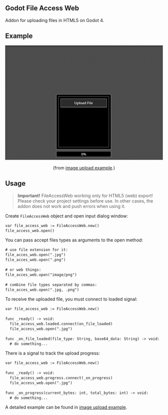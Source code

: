 ## Godot File Access Web
Addon for uploading files in HTML5 on Godot 4.

## Example
<p align="center">
  <img width="600" src="docs/example.gif" alt="Example">
</p>

<p align="center">
  (from <a href="/addons/FileAccessWeb/examples/file_access_web_image_example.gd">image upload example</a>.)
</p>

## Usage

> **Important!** FileAccessWeb working only for HTML5 (web) export! Please check your project settings before use. In other cases, the addon does not work and push errors when using it.

Create `FileAccessWeb` object and open input dialog window:

```gdscript
var file_access_web := FileAccessWeb.new()
file_access_web.open()
```

You can pass accept files types as arguments to the open method:

```gdscript
# use file extension for it:
file_acces_web.open(".jpg")
file_acces_web.open(".png")

# or web things:
file_acces_web.open("image/png")

# combine file types separated by commas:
file_acces_web.open(".jpg, .png")
```

To receive the uploaded file, you must connect to loaded signal:

```gdscript
var file_access_web := FileAccessWeb.new()

func _ready() -> void:
  file_access_web.loaded.connect(on_file_loaded)
  file_access_web.open(".jpg")

func _on_file_loaded(file_type: String, base64_data: String) -> void:
  # do something...
```

There is a signal to track the upload progress:

```gdscript
var file_access_web := FileAccessWeb.new()

func _ready() -> void:
  file_access_web.progress.connect(_on_progress)
  file_access_web.open(".jpg")

func _on_progress(current_bytes: int, total_bytes: int) -> void:
  # do something...
```

A detailed example can be found in [image upload example](/addons/FileAccessWeb/examples/file_access_web_image_example.gd).
